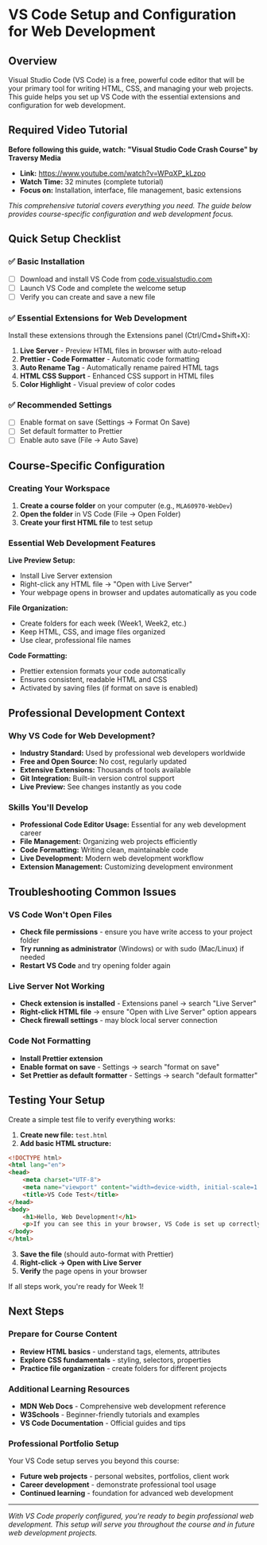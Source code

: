 # VS Code Setup and Configuration for Web Development

## Overview
Visual Studio Code (VS Code) is a free, powerful code editor that will be your primary tool for writing HTML, CSS, and managing your web projects. This guide helps you set up VS Code with the essential extensions and configuration for web development.

## Required Video Tutorial
**Before following this guide, watch:**
**"Visual Studio Code Crash Course" by Traversy Media**
- **Link:** https://www.youtube.com/watch?v=WPqXP_kLzpo
- **Watch Time:** 32 minutes (complete tutorial)
- **Focus on:** Installation, interface, file management, basic extensions

*This comprehensive tutorial covers everything you need. The guide below provides course-specific configuration and web development focus.*

## Quick Setup Checklist

### ✅ Basic Installation
- [ ] Download and install VS Code from [code.visualstudio.com](https://code.visualstudio.com)
- [ ] Launch VS Code and complete the welcome setup
- [ ] Verify you can create and save a new file

### ✅ Essential Extensions for Web Development
Install these extensions through the Extensions panel (Ctrl/Cmd+Shift+X):

1. **Live Server** - Preview HTML files in browser with auto-reload
2. **Prettier - Code Formatter** - Automatic code formatting
3. **Auto Rename Tag** - Automatically rename paired HTML tags
4. **HTML CSS Support** - Enhanced CSS support in HTML files
5. **Color Highlight** - Visual preview of color codes

### ✅ Recommended Settings
- [ ] Enable format on save (Settings → Format On Save)
- [ ] Set default formatter to Prettier
- [ ] Enable auto save (File → Auto Save)

## Course-Specific Configuration

### Creating Your Workspace
1. **Create a course folder** on your computer (e.g., `MLA60970-WebDev`)
2. **Open the folder** in VS Code (File → Open Folder)
3. **Create your first HTML file** to test setup

### Essential Web Development Features

**Live Preview Setup:**
- Install Live Server extension
- Right-click any HTML file → "Open with Live Server"
- Your webpage opens in browser and updates automatically as you code

**File Organization:**
- Create folders for each week (Week1, Week2, etc.)
- Keep HTML, CSS, and image files organized
- Use clear, professional file names

**Code Formatting:**
- Prettier extension formats your code automatically
- Ensures consistent, readable HTML and CSS
- Activated by saving files (if format on save is enabled)

## Professional Development Context

### Why VS Code for Web Development?
- **Industry Standard:** Used by professional web developers worldwide
- **Free and Open Source:** No cost, regularly updated
- **Extensive Extensions:** Thousands of tools available
- **Git Integration:** Built-in version control support
- **Live Preview:** See changes instantly as you code

### Skills You'll Develop
- **Professional Code Editor Usage:** Essential for any web development career
- **File Management:** Organizing web projects efficiently
- **Code Formatting:** Writing clean, maintainable code
- **Live Development:** Modern web development workflow
- **Extension Management:** Customizing development environment

## Troubleshooting Common Issues

### VS Code Won't Open Files
- **Check file permissions** - ensure you have write access to your project folder
- **Try running as administrator** (Windows) or with sudo (Mac/Linux) if needed
- **Restart VS Code** and try opening folder again

### Live Server Not Working
- **Check extension is installed** - Extensions panel → search "Live Server"
- **Right-click HTML file** → ensure "Open with Live Server" option appears
- **Check firewall settings** - may block local server connection

### Code Not Formatting
- **Install Prettier extension**
- **Enable format on save** - Settings → search "format on save"
- **Set Prettier as default formatter** - Settings → search "default formatter"

## Testing Your Setup

Create a simple test file to verify everything works:

1. **Create new file:** `test.html`
2. **Add basic HTML structure:**
```html
<!DOCTYPE html>
<html lang="en">
<head>
    <meta charset="UTF-8">
    <meta name="viewport" content="width=device-width, initial-scale=1.0">
    <title>VS Code Test</title>
</head>
<body>
    <h1>Hello, Web Development!</h1>
    <p>If you can see this in your browser, VS Code is set up correctly.</p>
</body>
</html>
```
3. **Save the file** (should auto-format with Prettier)
4. **Right-click → Open with Live Server**
5. **Verify** the page opens in your browser

If all steps work, you're ready for Week 1!

## Next Steps

### Prepare for Course Content
- **Review HTML basics** - understand tags, elements, attributes
- **Explore CSS fundamentals** - styling, selectors, properties
- **Practice file organization** - create folders for different projects

### Additional Learning Resources
- **MDN Web Docs** - Comprehensive web development reference
- **W3Schools** - Beginner-friendly tutorials and examples
- **VS Code Documentation** - Official guides and tips

### Professional Portfolio Setup
Your VS Code setup serves you beyond this course:
- **Future web projects** - personal websites, portfolios, client work
- **Career development** - demonstrate professional tool usage
- **Continued learning** - foundation for advanced web development

---

*With VS Code properly configured, you're ready to begin professional web development. This setup will serve you throughout the course and in future web development projects.*
